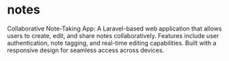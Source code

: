 # notes
Collaborative Note-Taking App: A Laravel-based web application that allows users to create, edit, and share notes collaboratively. Features include user authentication, note tagging, and real-time editing capabilities. Built with a responsive design for seamless access across devices.
